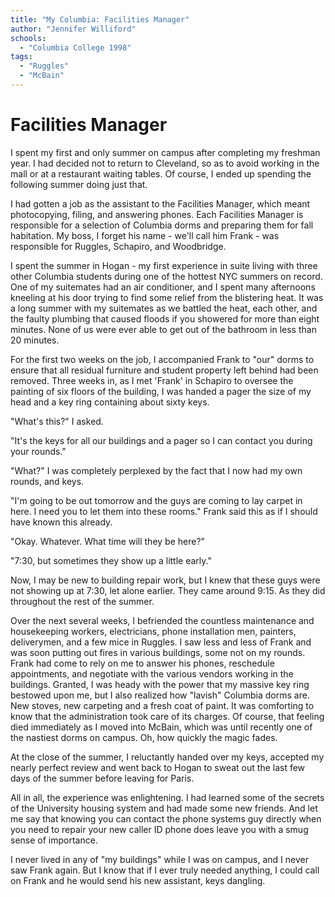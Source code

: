 ```yaml
---
title: "My Columbia: Facilities Manager"
author: "Jennifer Williford"
schools:
  - "Columbia College 1998"
tags:
  - "Ruggles"
  - "McBain"
---
```


# Facilities Manager

I spent my first and only summer on campus after completing my freshman year.  I had decided not to return to Cleveland, so as to avoid working in the mall or at a restaurant waiting tables.  Of course, I ended up spending the following summer doing just that.

I had gotten a job as the assistant to the Facilities Manager, which meant photocopying, filing, and answering phones.  Each Facilities Manager is responsible for a selection of Columbia dorms and preparing them for fall habitation.  My boss,  I forget his name - we'll call him Frank -  was responsible for Ruggles, Schapiro, and Woodbridge.

I spent the summer in Hogan - my first experience in suite living with three other Columbia students during one of the hottest NYC summers on record.  One of my suitemates had an air conditioner, and I spent many afternoons kneeling at his door trying to find some relief from the blistering heat.  It was a long summer with my suitemates as we battled the heat, each other, and the faulty plumbing that caused floods if you showered for more than eight minutes.  None of us were ever able to get out of the bathroom in less than 20 minutes.

For the first two weeks on the job, I accompanied Frank to "our" dorms to ensure that all residual furniture and student property left behind had been removed.  Three weeks in, as I met 'Frank' in Schapiro to oversee the painting of six floors of the building, I was handed a pager the size of my head and a key ring containing about sixty keys.

"What's this?" I asked.

"It's the keys for all our buildings and a pager so I can contact you during your rounds."

"What?"  I was completely perplexed by the fact that I now had my own rounds, and keys.

"I'm going to be out tomorrow and the guys are coming to lay carpet in here.  I need you to let them into these rooms."  Frank said this as if I should have known this already.

"Okay.  Whatever.  What time will they be here?"

"7:30, but sometimes they show up a little early."

Now, I may be new to building repair work, but I knew that these guys were not showing up at 7:30, let alone earlier.  They came around 9:15.  As they did throughout the rest of the summer.

Over the next several weeks, I befriended the countless maintenance and housekeeping workers, electricians, phone installation men, painters, deliverymen, and a few mice in Ruggles.  I saw less and less of Frank and was soon putting out fires in various buildings, some not on my rounds.  Frank had come to rely on me to answer his phones, reschedule appointments, and negotiate with the various vendors working in the buildings.  Granted, I was heady with the power that my massive key ring bestowed upon me, but I also realized how "lavish" Columbia dorms are.  New stoves, new carpeting and a fresh coat of paint.  It was comforting to know that the administration took care of its charges.  Of course, that feeling died immediately as I moved into McBain, which was until recently one of the nastiest dorms on campus.  Oh, how quickly the magic fades.

At the close of the summer, I reluctantly handed over my keys, accepted my nearly perfect review and went back to Hogan to sweat out the last few days of the summer before leaving for Paris.

All in all, the experience was enlightening.  I had learned some of the secrets of the University housing system and had made some new friends.  And let me say that knowing you can contact the phone systems guy directly when you need to repair your new caller ID phone does leave you with a smug sense of importance.

I never lived in any of "my buildings" while I was on campus, and I never saw Frank again.  But I know that if I ever truly needed anything, I could call on Frank and he would send his new assistant, keys dangling.
